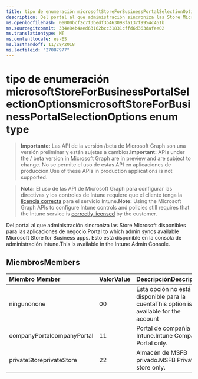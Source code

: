 ```yaml
---
title: tipo de enumeración microsoftStoreForBusinessPortalSelectionOptions
description: Del portal al que administración sincroniza las Store Microsoft disponibles para las aplicaciones de negocio. Esto está disponible en la consola de administración Intune.
ms.openlocfilehash: 0e000bcf2c7f3bedf3b463098fa137f9954c461b
ms.sourcegitcommit: 334e84b4aed63162bcc31831cffd6d363dafee02
ms.translationtype: MT
ms.contentlocale: es-ES
ms.lasthandoff: 11/29/2018
ms.locfileid: "27087977"
---
```

# <a name="microsoftstoreforbusinessportalselectionoptions-enum-type"></a><span data-ttu-id="06f4f-104">tipo de enumeración microsoftStoreForBusinessPortalSelectionOptions</span><span class="sxs-lookup"><span data-stu-id="06f4f-104">microsoftStoreForBusinessPortalSelectionOptions enum type</span></span>

> <span data-ttu-id="06f4f-105">**Importante:** Las API de la versión /beta de Microsoft Graph son una versión preliminar y están sujetas a cambios.</span><span class="sxs-lookup"><span data-stu-id="06f4f-105">**Important:** APIs under the / beta version in Microsoft Graph are in preview and are subject to change.</span></span> <span data-ttu-id="06f4f-106">No se permite el uso de estas API en aplicaciones de producción.</span><span class="sxs-lookup"><span data-stu-id="06f4f-106">Use of these APIs in production applications is not supported.</span></span>

> <span data-ttu-id="06f4f-107">**Nota:** El uso de las API de Microsoft Graph para configurar las directivas y los controles de Intune requiere que el cliente tenga la [licencia correcta](https://go.microsoft.com/fwlink/?linkid=839381) para el servicio Intune.</span><span class="sxs-lookup"><span data-stu-id="06f4f-107">**Note:** Using the Microsoft Graph APIs to configure Intune controls and policies still requires that the Intune service is [correctly licensed](https://go.microsoft.com/fwlink/?linkid=839381) by the customer.</span></span>

<span data-ttu-id="06f4f-108">Del portal al que administración sincroniza las Store Microsoft disponibles para las aplicaciones de negocio.</span><span class="sxs-lookup"><span data-stu-id="06f4f-108">Portal to which admin syncs available Microsoft Store for Business apps.</span></span> <span data-ttu-id="06f4f-109">Esto está disponible en la consola de administración Intune.</span><span class="sxs-lookup"><span data-stu-id="06f4f-109">This is available in the Intune Admin Console.</span></span>
## <a name="members"></a><span data-ttu-id="06f4f-110">Miembros</span><span class="sxs-lookup"><span data-stu-id="06f4f-110">Members</span></span>
|<span data-ttu-id="06f4f-111">Miembro	</span><span class="sxs-lookup"><span data-stu-id="06f4f-111">Member</span></span>|<span data-ttu-id="06f4f-112">Valor</span><span class="sxs-lookup"><span data-stu-id="06f4f-112">Value</span></span>|<span data-ttu-id="06f4f-113">Descripción</span><span class="sxs-lookup"><span data-stu-id="06f4f-113">Description</span></span>|
|:---|:---|:---|
|<span data-ttu-id="06f4f-114">ninguno</span><span class="sxs-lookup"><span data-stu-id="06f4f-114">none</span></span>|<span data-ttu-id="06f4f-115">0</span><span class="sxs-lookup"><span data-stu-id="06f4f-115">0</span></span>|<span data-ttu-id="06f4f-116">Esta opción no está disponible para la cuenta</span><span class="sxs-lookup"><span data-stu-id="06f4f-116">This option is not available for the account</span></span>|
|<span data-ttu-id="06f4f-117">companyPortal</span><span class="sxs-lookup"><span data-stu-id="06f4f-117">companyPortal</span></span>|<span data-ttu-id="06f4f-118">1</span><span class="sxs-lookup"><span data-stu-id="06f4f-118">1</span></span>|<span data-ttu-id="06f4f-119">Portal de compañía Intune.</span><span class="sxs-lookup"><span data-stu-id="06f4f-119">Intune Company Portal only.</span></span>|
|<span data-ttu-id="06f4f-120">privateStore</span><span class="sxs-lookup"><span data-stu-id="06f4f-120">privateStore</span></span>|<span data-ttu-id="06f4f-121">2</span><span class="sxs-lookup"><span data-stu-id="06f4f-121">2</span></span>|<span data-ttu-id="06f4f-122">Almacén de MSFB privado.</span><span class="sxs-lookup"><span data-stu-id="06f4f-122">MSFB Private store only.</span></span>|





